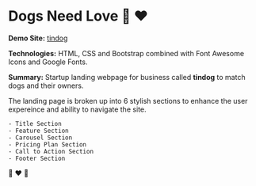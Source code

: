 # Dogs Need Love 🐾 ❤️

**Demo Site:** [tindog](https://tindog-chi-inky.vercel.app/)

**Technologies:** HTML, CSS and Bootstrap combined with Font Awesome Icons and Google Fonts.

**Summary:** Startup landing webpage for business called **tindog** to match dogs and their owners.

The landing page is broken up into 6 stylish sections to enhance the user expereince and ability to navigate the site.

    - Title Section
    - Feature Section
    - Carousel Section
    - Pricing Plan Section
    - Call to Action Section
    - Footer Section

🐾 ❤️ 🐾
